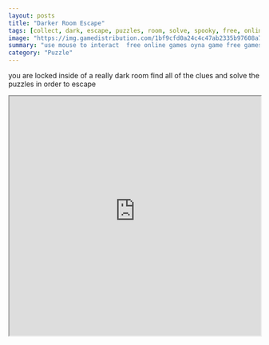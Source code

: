 ```yaml
---
layout: posts
title: "Darker Room Escape"
tags: [collect, dark, escape, puzzles, room, solve, spooky, free, online, games, oyna, game, free, games, play, play, games]
image: "https://img.gamedistribution.com/1bf9cfd0a24c4c47ab2335b97608a79e.jpg"
summary: "use mouse to interact  free online games oyna game free games play play games"
category: "Puzzle"
---
```


you are locked inside of a really dark room find all of the clues and solve the puzzles in order to escape

<iframe width="100%" height="480px;" src="https://flash.gamedistribution.com?game=1bf9cfd0a24c4c47ab2335b97608a79e"></iframe>